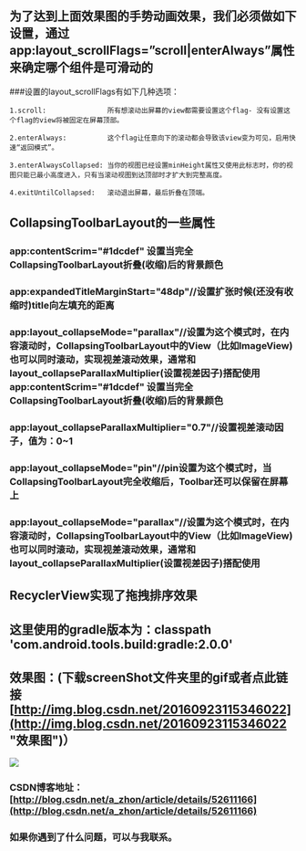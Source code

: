 
## 为了达到上面效果图的手势动画效果，我们必须做如下设置，通过app:layout_scrollFlags=”scroll|enterAlways”属性来确定哪个组件是可滑动的

###设置的layout_scrollFlags有如下几种选项：

    1.scroll:               所有想滚动出屏幕的view都需要设置这个flag- 没有设置这个flag的view将被固定在屏幕顶部。

    2.enterAlways:          这个flag让任意向下的滚动都会导致该view变为可见，启用快速“返回模式”。
   
    3.enterAlwaysCollapsed: 当你的视图已经设置minHeight属性又使用此标志时，你的视图只能已最小高度进入，只有当滚动视图到达顶部时才扩大到完整高度。

    4.exitUntilCollapsed:   滚动退出屏幕，最后折叠在顶端。
    
## CollapsingToolbarLayout的一些属性

### app:contentScrim="#1dcdef" 设置当完全CollapsingToolbarLayout折叠(收缩)后的背景颜色
### app:expandedTitleMarginStart="48dp"//设置扩张时候(还没有收缩时)title向左填充的距离
### app:layout_collapseMode="parallax"//设置为这个模式时，在内容滚动时，CollapsingToolbarLayout中的View（比如ImageView)也可以同时滚动，实现视差滚动效果，通常和layout_collapseParallaxMultiplier(设置视差因子)搭配使用app:contentScrim="#1dcdef" 设置当完全CollapsingToolbarLayout折叠(收缩)后的背景颜色

### app:layout_collapseParallaxMultiplier="0.7"//设置视差滚动因子，值为：0~1
### app:layout_collapseMode="pin"//pin设置为这个模式时，当CollapsingToolbarLayout完全收缩后，Toolbar还可以保留在屏幕上
### app:layout_collapseMode="parallax"//设置为这个模式时，在内容滚动时，CollapsingToolbarLayout中的View（比如ImageView)也可以同时滚动，实现视差滚动效果，通常和layout_collapseParallaxMultiplier(设置视差因子)搭配使用

## RecyclerView实现了拖拽排序效果

## 这里使用的gradle版本为：classpath 'com.android.tools.build:gradle:2.0.0'

## 效果图：(下载screenShot文件夹里的gif或者点此链接[http://img.blog.csdn.net/20160923115346022](http://img.blog.csdn.net/20160923115346022 "效果图")）

![](http://img.blog.csdn.net/20160923115346022)

### CSDN博客地址：[http://blog.csdn.net/a_zhon/article/details/52611166](http://blog.csdn.net/a_zhon/article/details/52611166)
### 如果你遇到了什么问题，可以与我联系。

